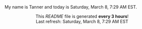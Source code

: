 My name is Tanner and today is Saturday, March 8, 7:29 AM EST.

<p align="center">This <i>README</i> file is generated <b>every 3 hours</b>!</br>Last refresh: Saturday, March 8, 7:29 AM EST<br /></p>
